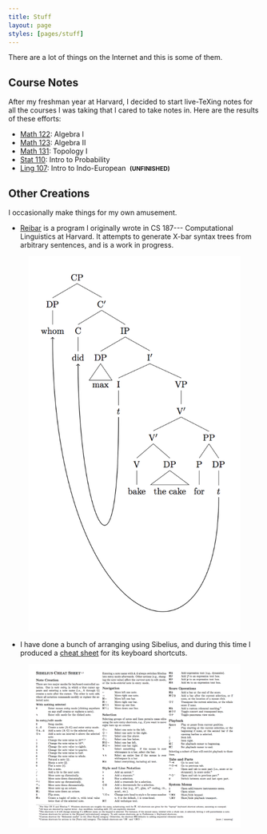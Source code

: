 ```yaml
---
title: Stuff
layout: page
styles: [pages/stuff]
---
```


There are a lot of things on the Internet and this is some of them.

## Course Notes ##

After my freshman year at Harvard, I decided to start live-TeXing notes for all
the courses I was taking that I cared to take notes in.  Here are the results
of these efforts:

- [Math 122][math122]: Algebra I
- [Math 123][math123]: Algebra II
- [Math 131][math131]: Topology I
- [Stat 110][stat110]: Intro to Probability
- [Ling 107][ling107]: Intro to Indo-European&nbsp;
                       **<small>(UNFINISHED)</small>**

[math122]: notes/math122.pdf    "Math 122"
[math123]: notes/math123.pdf    "Math 123"
[math131]: notes/math131.pdf    "Math 131"
[stat110]: notes/stat110.pdf    "Stat 110"
[ling107]: notes/ling107.pdf    "Ling 107"


## Other Creations ##

I occasionally make things for my own amusement.

- [Reibar][reibar] is a program I originally wrote in CS 187--- Computational
  Linguistics at Harvard.  It attempts to generate X-bar syntax trees from
  arbitrary sentences, and is a work in progress.

<figure id="reibar">
  <a href="/img/stuff/reibar.png">
    <img class="image-wrap rounded" src="/img/stuff/reibar.png">
  </a>
</figure>

- I have done a bunch of arranging using Sibelius, and during this time I
  produced a [cheat sheet][sib-cs] for its keyboard shortcuts.

<figure id="sib-cs">
  <a href="sib-cheat-sheet.pdf">
    <img class="image-wrap rounded" src="/img/stuff/sib-cs.png">
  </a>
</figure>

[reibar]: https://github.com/mxw/reibar   "Reibar"
[sib-cs]: sib-cheat-sheet.pdf             "Sibelius Cheat Sheet"
